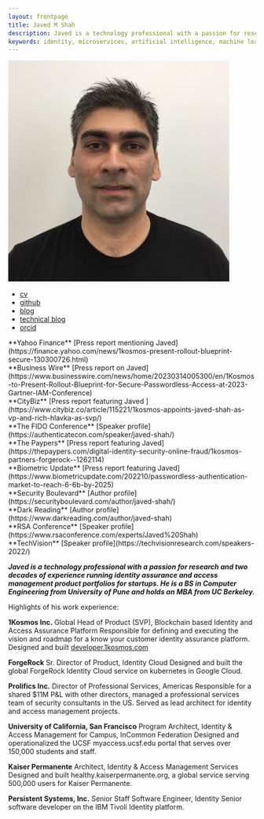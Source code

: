 ```yaml
---
layout: frontpage
title: Javed M Shah
description: Javed is a technology professional with a passion for research and two decades of experience running identity assurance and access management product portfolios for startups. He is a BS in Computer Engineering from University of Pune and holds an MBA from UC Berkeley.
keywords: identity, microservices, artificial intelligence, machine learning, security, policies, data, platform, berkeley
---
```

![Javed](jshah.jpg)
<div class="navbar">
  <div class="navbar-inner">
      <ul class="nav">
          <li><a href="{{ BASE_PATH }}/jshah-public.pdf">cv</a></li>
          <li><a href="https://github.com/javedmshah">github</a></li>
          <li><a href="https://www.1kosmos.com/authors/javed-shah/">blog</a></li>
          <li><a href="https://backstage.forgerock.com/search/?t=community&q=Javed%20Shah&page=1&sort=_score:desc">technical blog</a></li>
          <li><a href="https://orcid.org/0009-0009-7472-5614">orcid</a></li>
      </ul>
  </div>
</div>
**Yahoo Finance** [Press report mentioning Javed](https://finance.yahoo.com/news/1kosmos-present-rollout-blueprint-secure-130300726.html) <br>
**Business Wire** [Press report on Javed](https://www.businesswire.com/news/home/20230314005300/en/1Kosmos-to-Present-Rollout-Blueprint-for-Secure-Passwordless-Access-at-2023-Gartner-IAM-Conference)<br>
**CityBiz** [Press report featuring Javed ](https://www.citybiz.co/article/115221/1kosmos-appoints-javed-shah-as-vp-and-rich-hlavka-as-svp/)<br>
**The FIDO Conference** [Speaker profile](https://authenticatecon.com/speaker/javed-shah/)<br>
**The Paypers** [Press report featuring Javed](https://thepaypers.com/digital-identity-security-online-fraud/1kosmos-partners-forgerock--1262114)<br>
**Biometric Update** [Press report featuring Javed](https://www.biometricupdate.com/202210/passwordless-authentication-market-to-reach-6-6b-by-2025)<br>
**Security Boulevard** [Author profile](https://securityboulevard.com/author/javed-shah/)<br>
**Dark Reading** [Author profile](https://www.darkreading.com/author/javed-shah)<br>
**RSA Conference** [Speaker profile](https://www.rsaconference.com/experts/Javed%20Shah) <br>
**TechVision** [Speaker profile](https://techvisionresearch.com/speakers-2022/) <br>

***Javed is a technology professional with a passion for research and two decades of experience running identity assurance and access management product portfolios for startups. He is a BS in Computer Engineering from University of Pune and holds an MBA from UC Berkeley.***

Highlights of his work experience:

**1Kosmos Inc.**
Global Head of Product (SVP), Blockchain based Identity and Access Assurance Platform
Responsible for defining and executing the vision and roadmap for a know your customer identity assurance platform. Designed and built [developer.1kosmos.com](developer.1kosmos.com)

**ForgeRock**
Sr. Director of Product, Identity Cloud
Designed and built the global ForgeRock Identity Cloud service on kubernetes in Google Cloud.

**Prolifics Inc.**
Director of Professional Services, Americas
Responsible for a shared $11M P&L with other directors, managed a professional services team of security consultants in the US. Served as lead architect for identity and access management projects.

**University of California, San Francisco**
Program Architect, Identity & Access Management for Campus, InCommon Federation
Designed and operationalized the UCSF myaccess.ucsf.edu portal that serves over 150,000 students and staff.

**Kaiser Permanente**
Architect, Identity & Access Management Services
Designed and built healthy.kaiserpermanente.org, a global service serving 500,000 users for Kaiser Permanente.

**Persistent Systems, Inc.**
Senior Staff Software Engineer, Identity
Senior software developer on the IBM Tivoli Identity platform.
